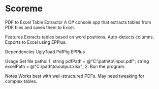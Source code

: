 # Scoreme

PDF to Excel Table Extractor
A C# console app that extracts tables from PDF files and saves them to Excel.

Features
Extracts tables based on word positions.
Auto-detects columns.
Exports to Excel using EPPlus.

Dependencies
UglyToad.PdfPig
EPPlus

Usage
Set file paths:
1.
string pdfPath = @"C:\path\to\input.pdf";
string excelPath = @"C:\path\to\output.xlsx";
2.
Run the program.

Notes
Works best with well-structured PDFs.
May need tweaking for complex tables.
